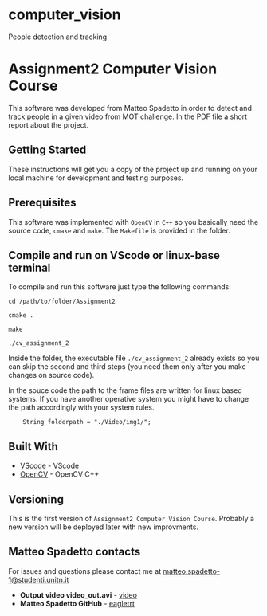 # computer_vision
People detection and tracking

# Assignment2 Computer Vision Course

This software was developed from Matteo Spadetto in order to detect and track people in a given video from MOT challenge.
In the PDF file a short report about the project.

## Getting Started

These instructions will get you a copy of the project up and running on your local machine for development and testing purposes.

## Prerequisites

This software was implemented with `OpenCV` in `C++` so you basically need the source code, `cmake` and `make`. The `Makefile` is provided in the folder.

## Compile and run on VScode or linux-base terminal
To compile and run this software just type the following commands:

```
cd /path/to/folder/Assignment2
```
```
cmake .
```
```
make
```
```
./cv_assignment_2
```
Inside the folder, the executable file `./cv_assignment_2` already exists so you can skip the second and third steps (you need them only after you make changes on source code).

In the souce code the path to the frame files are written for linux based systems. If you have another operative system you might have to change the path accordingly with your system rules.
```
    String folderpath = "./Video/img1/";
```

## Built With

- [VScode](https://code.visualstudio.com/) - VScode
- [OpenCV](https://opencv.org/) - OpenCV C++

## Versioning

This is the first version of `Assignment2 Computer Vision Course`. Probably a new version will be deployed later with new improvments.

## Matteo Spadetto contacts

For issues and questions please contact me at matteo.spadetto-1@studenti.unitn.it

- **Output video video_out.avi** - [video](https://drive.google.com/drive/folders/1BZFmSzgSjBEi6md7Nv_Oqsl5EgFYTasr?usp=sharing)
- **Matteo Spadetto GitHub** - [eagletrt](https://github.com/MatteoSpadetto)
